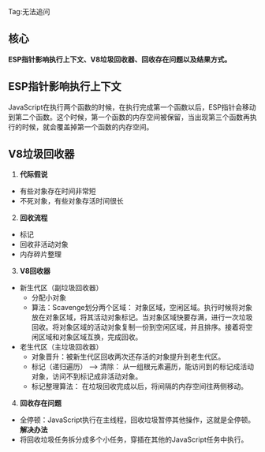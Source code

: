 Tag:无法追问

## 核心

**ESP指针影响执行上下文、V8垃圾回收器、回收存在问题以及结果方式。**
## **ESP指针影响执行上下文**
JavaScript在执行两个函数的时候，在执行完成第一个函数以后，ESP指针会移动到第二个函数。这个时候，第一个函数的内存空间被保留，当出现第三个函数再执行的时候，就会覆盖掉第一个函数的内存空间。
## V8垃圾回收器
1. **代际假说**
- 有些对象存在时间非常短
- 不死对象，有些对象存活时间很长
2. **回收流程**
- 标记
- 回收非活动对象
- 内存碎片整理
3. **V8回收器**
- 新生代区（副垃圾回收器）
  - 分配小对象
  - 算法：Scavenge划分两个区域： 对象区域，空闲区域。执行时候将对象放在对象区域，将其活动对象标记。当对象区域快要存满，进行一次垃圾回收。将对象区域的活动对象复制一份到空闲区域，并且排序。接着将空闲区域和对象区域互换，完成回收。
- 老生代区（主垃圾回收器）
  - 对象晋升：被新生代区回收两次还存活的对象提升到老生代区。
  - 标记（递归遍历） —> 清除： 从一组根元素遍历，能访问到的标记成活动对象，访问不到标记成非活动对象。
  - 标记整理算法： 在垃圾回收完成以后，将间隔的内存空间往两侧移动。
4. **回收存在问题**
- 全停顿：JavaScript执行在主线程，回收垃圾暂停其他操作，这就是全停顿。
**解决办法**
- 将回收垃圾任务拆分成多个小任务，穿插在其他的JavaScript任务中执行。